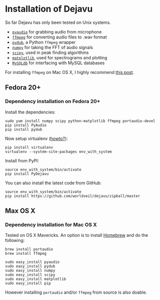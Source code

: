 # Installation of Dejavu

So far Dejavu has only been tested on Unix systems.

* [`pyaudio`](http://people.csail.mit.edu/hubert/pyaudio/) for grabbing audio from microphone
* [`ffmpeg`](https://github.com/FFmpeg/FFmpeg) for converting audio files to .wav format
* [`pydub`](http://pydub.com/), a Python `ffmpeg` wrapper
* [`numpy`](http://www.numpy.org/) for taking the FFT of audio signals
* [`scipy`](http://www.scipy.org/), used in peak finding algorithms
* [`matplotlib`](http://matplotlib.org/), used for spectrograms and plotting
* [`MySQLdb`](http://mysql-python.sourceforge.net/MySQLdb.html) for interfacing with MySQL databases

For installing `ffmpeg` on Mac OS X, I highly recommend [this post](http://jungels.net/articles/ffmpeg-howto.html).

## Fedora 20+

### Dependency installation on Fedora 20+

Install the dependencies:

    sudo yum install numpy scipy python-matplotlib ffmpeg portaudio-devel
    pip install PyAudio
    pip install pydub
    
Now setup virtualenv ([howto?](http://www.pythoncentral.io/how-to-install-virtualenv-python/)):

    pip install virtualenv
    virtualenv --system-site-packages env_with_system

Install from PyPI:

    source env_with_system/bin/activate
    pip install PyDejavu


You can also install the latest code from GitHub:

    source env_with_system/bin/activate
    pip install https://github.com/worldveil/dejavu/zipball/master

## Max OS X

### Dependency installation for Mac OS X

Tested on OS X Mavericks. An option is to install [Homebrew](http://brew.sh) and do the following:

```
brew install portaudio
brew install ffmpeg

sudo easy_install pyaudio
sudo easy_install pydub
sudo easy_install numpy
sudo easy_install scipy
sudo easy_install matplotlib
sudo easy_install pip
```

However installing `portaudio` and/or `ffmpeg` from source is also doable. 
